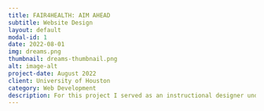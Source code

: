 ```yaml
---
title: FAIR4HEALTH: AIM AHEAD  
subtitle: Website Design 
layout: default
modal-id: 1
date: 2022-08-01
img: dreams.png
thumbnail: dreams-thumbnail.png
alt: image-alt
project-date: August 2022
client: University of Houston
category: Web Development
description: For this project I served as an instructional designer under the guidance of Dr. Susie Gronseth. This was a collaboration between the College of Education and the Computational Biomedicine Lab at the University of Houston. My role in this project was to convert a part of in person trainings that were delivered to graduate students from underrepresented communities on the best practices when it comes to conducting open research, into an online offering that would eventually be published in Coursera. 
---
```

